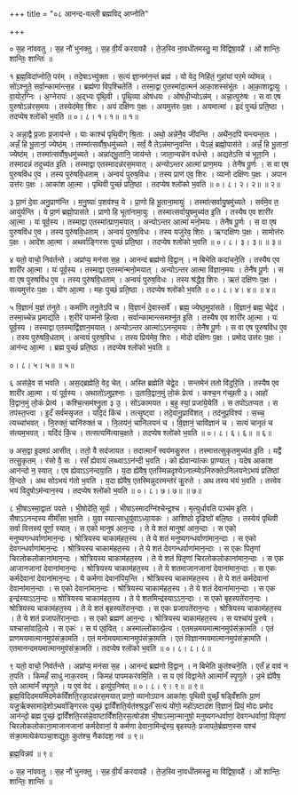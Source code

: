 +++
title = "०८ आनन्द-वल्ली ब्रह्मविद् आप्नोति"

+++


० स॒ह ना॑ववतु । स॒ह नौ॑ भुनक्तु । स॒ह वी॒र्यं॑ करवावहै । ते॒ज॒स्वि
ना॒वधी॑तमस्तु॒ मा वि॑द्विषा॒वहै॑ । ओं शान्तिः॒ शान्तिः॒ शान्तिः॑ ॥

१ ब्र॒ह्म॒विदा॑प्नोति॒ पर॑म् । तदे॒षाऽभ्यु॑क्ता । स॒त्यं ज्ञा॒नम॑न॒न्तं ब्रह्म॑
। यो वेद॒ निहि॑तं॒ गुहा॑यां पर॒मे व्यो॑मन्न् । सो॑ऽश्नुते॒ सर्वा॒न्कामा॑न्त्स॒ह
। ब्रह्म॑णा विप॒श्चितेति॑ । तस्मा॒द्वा ए॒तस्मा॑दा॒त्मन॑ आका॒शस्संभू॑तः ।
आ॒का॒शाद्वा॒युः । वा॒योर॒ग्निः । अ॒ग्नेरापः॑ । अ॒द्भ्यः पृ॑थि॒वी । पृ॒थि॒व्या
ओष॑धयः । ओष॑धी॒भ्योऽन्न॑म् । अन्ना॒त्पुरु॑षः । स वा एष पुरुषोऽन्न॑रस॒मयः
। तस्येद॑मेव॒ शिरः । अयं दक्षि॑णः प॒क्षः । अयमुत्त॑रः प॒क्षः । अयमात्मा॑
। इदं पुच्छं॑ प्रति॒ष्ठा । तदप्येष श्लो॑को भ॒वति ॥ ०। ८। १। १॥ ॥ १॥

२ अन्ना॒द्वै प्र॒जाः प्र॒जाय॑न्ते । याः काश्च॑ पृथि॒वीग् श्रि॒ताः । अथो॒
अन्ने॑नै॒व जी॑वन्ति । अथै॑न॒दपि॑ यन्त्यन्त॒तः । अन्नँ॒ हि भू॒तानां॒
ज्येष्ठ॑म् । तस्मा॑त्सर्वौष॒धमु॑च्यते । सर्वं॒ वै तेऽन्न॑माप्नुवन्ति । येऽन्नं॒
ब्रह्मो॒पास॑ते । अन्नँ॒ हि भू॒तानां॒ ज्येष्ठ॑म् । तस्मा॑त्सर्वौष॒धमु॑च्यते
। अन्ना॑द्भू॒तानि॒ जाय॑न्ते । जाता॒न्यन्ने॑न वर्धन्ते । अद्यतेऽत्ति च॑ भूता॒नि
। तस्मादन्नं तदुच्य॑त इ॒ति । तस्माद्वा एतस्मादन्न॑रस॒मयात् । अन्योऽन्तर आत्मा॑
प्राण॒मयः । तेनै॑ष पू॒र्णः । स वा एष पुरुषवि॑ध ए॒व । तस्य पुरु॑षवि॒धताम् ।
अन्वयं॑ पुरुष॒विधः । तस्य प्राण॑ एव॒ शिरः । व्यानो दक्षि॑णः प॒क्षः । अपान
उत्त॑रः प॒क्षः । आका॑श आ॒त्मा । पृथिवी पुच्छं॑ प्रति॒ष्ठा । तदप्येष श्लो॑को
भ॒वति ॥ ०। ८। २। २॥ ॥ २॥

३ प्रा॒णं दे॒वा अनु॒प्राण॑न्ति । म॒नु॒ष्याः॑ प॒शव॑श्च॒ ये । प्रा॒णो हि
भू॒ताना॒मायुः॑ । तस्मा॑त्सर्वायु॒षमु॑च्यते । सर्व॑मे॒व त॒ आयु॑र्यन्ति ।
ये प्रा॒णं ब्रह्मो॒पास॑ते । प्राणो हि भूता॑नामा॒युः । तस्मात्सर्वायुषमुच्य॑त
इ॒ति । तस्यैष एव शारी॑र आ॒त्मा । यः॑ पूर्व॒स्य । तस्माद्वा एतस्मा॑त्प्राण॒मयात् ।
अन्योऽन्तर आत्मा॑ मनो॒मयः । तेनै॑ष पू॒र्णः । स वा एष पुरुषवि॑ध ए॒व । तस्य
पुरु॑षवि॒धताम् । अन्वयं॑ पुरुष॒विधः । तस्य यजु॑रेव॒ शिरः । ऋग्दक्षि॑णः
प॒क्षः । सामोत्त॑रः प॒क्षः । आदे॑श आ॒त्मा । अथर्वाङ्गिरसः पुच्छं॑ प्रति॒ष्ठा
। तदप्येष श्लो॑को भ॒वति ॥ ०। ८। ३। ३॥ ॥ ३॥

४ यतो॒ वाचो॒ निव॑र्तन्ते । अप्रा॑प्य॒ मन॑सा स॒ह । आनन्दं ब्रह्म॑णो वि॒द्वान् ।
न बिभेति कदा॑चने॒ति । तस्यैष एव शारी॑र आ॒त्मा । यः॑ पूर्व॒स्य । तस्माद्वा
एतस्मा॑न्मनो॒मयात् । अन्योऽन्तर आत्मा वि॑ज्ञान॒मयः । तेनै॑ष पू॒र्णः । स वा
एष पुरुषवि॑ध ए॒व । तस्य पुरु॑षवि॒धताम् । अन्वयं॑ पुरुष॒विधः । तस्य
श्र॑द्धैव॒ शिरः । ऋतं दक्षि॑णः प॒क्षः । सत्यमुत्त॑रः प॒क्षः । यो॑ग
आ॒त्मा । महः पुच्छं॑ प्रति॒ष्ठा । तदप्येष श्लो॑को भ॒वति ॥ ०। ८। ४। ४॥ ॥ ४॥

५ वि॒ज्ञानं॑ य॒ज्ञं त॑नुते । कर्मा॑णि तनु॒तेऽपि॑ च । वि॒ज्ञानं॑ दे॒वास्सर्वे॑ ।
ब्रह्म॒ ज्येष्ठ॒मुपा॑सते । वि॒ज्ञानं॒ ब्रह्म॒ चेद्वेद॑ । तस्मा॒च्चेन्न प्र॒माद्य॑ति
। श॒रीरे॑ पाप्म॑नो हि॒त्वा । सर्वान्कामान्त्समश्नु॑त इ॒ति । तस्यैष एव शारी॑र आ॒त्मा
। यः॑ पूर्व॒स्य । तस्माद्वा एतस्माद्वि॑ज्ञान॒मयात् । अन्योऽन्तर आत्मा॑ऽऽनन्द॒मयः ।
तेनै॑ष पू॒र्णः । स वा एष पुरुषवि॑ध ए॒व । तस्य पुरु॑षवि॒धताम् । अन्वयं॑
पुरुष॒विधः । तस्य प्रिय॑मेव॒ शिरः । मोदो दक्षि॑णः प॒क्षः । प्रमोद उत्त॑रः
प॒क्षः । आन॑न्द आ॒त्मा । ब्रह्म पुच्छं॑ प्रति॒ष्ठा । तदप्येष श्लो॑को भ॒वति ॥

०। ८। ५। ५॥ ॥ ५॥

६ अस॑न्ने॒व स॑ भवति । अस॒द्ब्रह्मेति॒ वेद॒ चेत् । अस्ति ब्रह्मेति॑ चेद्वे॒द
। सन्तमेनं ततो वि॑दुरि॒ति । तस्यैष एव शारी॑र आ॒त्मा । यः॑ पूर्व॒स्य ।
अथातो॑ऽनुप्र॒श्नाः । उ॒तावि॒द्वान॒मुं लो॒कं प्रेत्य॑ । कश्च॒न ग॑च्छ॒ती ३। आहो॑ वि॒द्वान॒मुं लो॒कं प्रेत्य॑ । कश्चि॒त्सम॑श्नु॒ता ३ उ॒ । सो॑ऽकामयत । ब॒हु
स्यां॒ प्रजा॑ये॒येति॑ । स तपो॑ऽतप्यत । स तप॑स्त॒प्त्वा । इ॒दँ सर्व॑मसृजत
। यदि॒दं किंच॑ । तत्सृ॒ष्ट्वा । तदे॒वानु॒प्रावि॑शत् । तद॑नुप्र॒विश्य॑ ।
सच्च॒ त्यच्चा॑भवत् । नि॒रुक्तं॒ चानि॑रुक्तं च । नि॒लय॑नं॒ चानि॑लयनं
च । वि॒ज्ञानं॒ चावि॑ज्ञानं च । सत्यं चानृतं च स॑त्यम॒भवत् । यदि॑दं
किं॒च । तत्सत्यमि॑त्याच॒क्षते । तदप्येष श्लो॑को भ॒वति ॥ ०। ८। ६। ६॥ ॥ ६॥

७ अस॒द्वा इ॒दमग्र॑ आसीत् । ततो॒ वै सद॑जायत । तदात्मानँ स्वय॑मकु॒रुत
। तस्मात्तत्सुकृतमुच्य॑त इ॒ति । यद्वै॑ तत्सु॒कृतम् । र॑सो वै॒ सः
। रसँ ह्येवायं लब्ध्वाऽऽन॑न्दी भ॒वति । को ह्येवान्या॑त्कः प्रा॒ण्यात् ।
यदेष आकाश आन॑न्दो न॒ स्यात् । एष ह्येवाऽऽन॑न्दया॒ति । य॒दा ह्ये॑वैष॒
एतस्मिन्नदृश्येऽनात्म्येऽनिरुक्तेऽनिलयनेऽभयं प्रति॑ष्ठां वि॒न्दते । अथ सोऽभयं
ग॑तो भ॒वति । य॒दा ह्ये॑वैष॒ एतस्मिन्नुदरमन्त॑रं कु॒रुते । अथ तस्य भ॑यं
भ॒वति । तत्त्वेव भयं विदुषोऽम॑न्वान॒स्य । तदप्येष श्लो॑को भ॒वति ॥ ०। ८। ७। ७॥ ॥ ७॥

८ भी॒षाऽस्मा॒द्वातः॑ पवते । भी॒षोदे॑ति॒ सूर्यः॑ । भीषाऽस्मादग्नि॑श्चेन्द्र॒श्च
। मृत्युर्धावति पञ्च॑म इ॒ति । सैषाऽऽनन्दस्य मीमाँ॑सा भ॒वति । युवा
स्यात्साधुयु॑वाऽध्या॒यकः । आशिष्ठो दृढिष्ठो॑ बलि॒ष्ठः । तस्येयं पृथिवी
सर्वा वित्तस्य॑ पूर्णा॒ स्यात् । स एको मानुष॑ आन॒न्दः । ते ये शतं मानुषा॑
आन॒न्दाः । स एको मनुष्यगन्धर्वाणा॑मान॒न्दः । श्रोत्रियस्य चाकाम॑हत॒स्य ।
ते ये शतं मनुष्यगन्धर्वाणा॑मान॒न्दाः । स एको देवगन्धर्वाणा॑मान॒न्दः ।
श्रोत्रियस्य चाकाम॑हत॒स्य । ते ये शतं देवगन्धर्वाणा॑मान॒न्दाः । स एकः
पितृणां चिरलोकलोकाना॑मान॒न्दः । श्रोत्रियस्य चाकाम॑हत॒स्य । ते ये शतं
पितृणां चिरलोकलोकाना॑मान॒न्दाः । स एक आजानजानां देवाना॑मान॒न्दः । श्रोत्रियस्य
चाकाम॑हत॒स्य । ते ये शतमाजानजानां देवाना॑मान॒न्दाः । स एकः कर्मदेवानां
देवाना॑मान॒न्दः । ये कर्मणा देवान॑पिय॒न्ति । श्रोत्रियस्य चाकाम॑हत॒स्य । ते ये शतं
कर्मदेवानां देवाना॑मान॒न्दाः । स एको देवाना॑मान॒न्दः । श्रोत्रियस्य चाकाम॑हत॒स्य । ते
ये शतं देवाना॑मान॒न्दाः । स एक इन्द्र॑स्याऽऽन॒न्दः ॥ श्रोत्रियस्य चाकाम॑हत॒स्य
। ते ये शतमिन्द्र॑स्याऽऽन॒न्दाः । स एको बृहस्पते॑रान॒न्दः । श्रोत्रियस्य
चाकाम॑हत॒स्य । ते ये शतं बृहस्पते॑रान॒न्दाः । स एकः प्रजापते॑रान॒न्दः
। श्रोत्रियस्य चाकाम॑हत॒स्य । ते ये शतं प्रजापते॑रान॒न्दाः । स एको ब्रह्मण॑
आन॒न्दः । श्रोत्रियस्य चाकाम॑हत॒स्य । स यश्चा॑यं पु॒रुषे । यश्चासा॑वादि॒त्ये ।
स एकः॑ । स य॑ एवं॒वित् । अस्माल्लो॑कात्प्रे॒त्य । एतमन्नमयमात्मानमुप॑संक्रा॒मति
। एतं प्राणमयमात्मानमुप॑संक्रा॒मति । एतं मनोमयमात्मानमुप॑संक्रा॒मति । एतं
विज्ञानमयमात्मानमुप॑संक्रा॒मति । एतमानन्दमयमात्मानमुप॑संक्रा॒मति । तदप्येष
श्लो॑को भ॒वति ॥ ०। ८। ८। ८॥

९ यतो॒ वाचो॒ निव॑र्तन्ते । अप्रा॑प्य॒ मन॑सा स॒ह । आनन्दं ब्रह्म॑णो वि॒द्वान् । न
बिभेति कुत॑श्चने॒ति । एतँ ह वाव॑ न त॒पति । किमहँ साधु॑ नाक॒रवम्
। किमहं पापमकर॑वमि॒ति । स य एवं विद्वानेते आत्मा॑नँ स्पृ॒णुते । उ॒भे
ह्ये॑वैष॒ एते आत्मा॑नँ स्पृ॒णुते । य ए॒वं वेद॑ । इत्यु॑प॒निष॑त् ॥ ०। ८। ९। ९॥ ॥ ९॥ ब्र॒ह्म॒विदिदमयमिदमेक॑विँशति॒रन्ना॒दन्न॑रस॒मयात्
प्राणो॒ व्यानोऽपान आका॑शः॒ पृथिवी पुच्छँ॒
षड्विँ॑शतिः प्रा॒णं यजु॒र्ऋक्सामादे॒शोऽथर्वाङ्गिरसः
पुच्छं॒ द्वाविँ॑शति॒र्यत॑श्श्र॒द्धर्तँ सत्यं यो॑गो॒
महो॑ऽष्टाद॑श वि॒ज्ञानं॒ प्रियं॒ मोदः प्रमोद आन॑न्दो॒ ब्रह्म पुच्छं॒
द्वाविँ॑शति॒रस॑न्ने॒वाष्टाविँ॑शति॒रस॒त्षोड॑श भी॒षाऽस्मा॒न्मानुषो॒
मनुष्यगन्धर्वाणां॒ देवगन्धर्वाणां॒ पितृणां चिरलोकलोकाना॒माजानजानां
कर्मदेवानां॒ ये कर्मणा देवाना॒मिन्द्र॑स्य॒ बृहस्पतेः॒ प्रजापते॒र्ब्रह्मण॒स्स
यश्च॑ संक्रा॒मत्येक॑पञ्चा॒शद्युतः॒ कुत॑श्च॒ नैका॑दश॒ नव॑ ॥ ९॥

ब्र॒ह्म॒विन्नव॑ ॥ ९॥

० स॒ह ना॑ववतु । स॒ह नौ॑ भुनक्तु । स॒ह वी॒र्यं॑ करवावहै । ते॒ज॒स्वि
ना॒वधी॑तमस्तु॒ मा वि॑द्विषा॒वहै॑ । ओं शान्तिः॒ शान्तिः॒ शान्तिः॑ ॥
